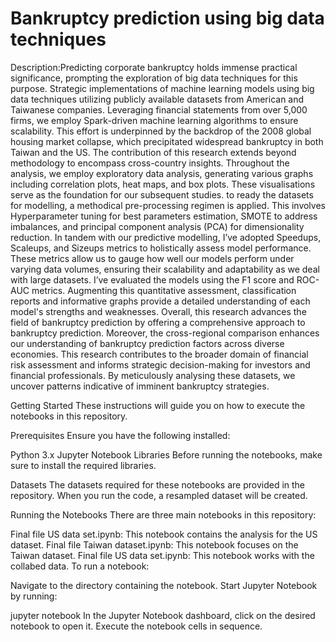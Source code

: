 
# Bankruptcy prediction using big data techniques

Description:Predicting corporate bankruptcy holds immense practical significance, prompting the exploration of big data techniques for this purpose. Strategic implementations of machine learning models using big data techniques utilizing publicly available datasets from American and Taiwanese companies. Leveraging financial statements from over 5,000 firms, we employ Spark-driven machine learning algorithms to ensure scalability. This effort is underpinned by the backdrop of the 2008 global housing market collapse, which precipitated widespread bankruptcy in both Taiwan and the US. The contribution of this research extends beyond methodology to encompass cross-country insights.
Throughout the analysis, we employ exploratory data analysis, generating various graphs including correlation plots, heat maps, and box plots. These visualisations serve as the foundation for our subsequent studies. to ready the datasets for modelling, a methodical pre-processing regimen is applied. This involves Hyperparameter tuning for best parameters estimation, SMOTE to address imbalances, and principal component analysis (PCA) for dimensionality reduction. 
In tandem with our predictive modelling, I’ve adopted Speedups, Scaleups, and Sizeups metrics to holistically assess model performance. These metrics allow us to gauge how well our models perform under varying data volumes, ensuring their scalability and adaptability as we deal with large datasets. I’ve evaluated the models using the F1 score and ROC-AUC metrics. Augmenting this quantitative assessment, classification reports and informative graphs provide a detailed understanding of each model's strengths and weaknesses. 
Overall, this research advances the field of bankruptcy prediction by offering a comprehensive approach to bankruptcy prediction. Moreover, the cross-regional comparison enhances our understanding of bankruptcy prediction factors across diverse economies. This research contributes to the broader domain of financial risk assessment and informs strategic decision-making for investors and financial professionals. By meticulously analysing these datasets, we uncover patterns indicative of imminent bankruptcy strategies.


Getting Started
These instructions will guide you on how to execute the notebooks in this repository.

Prerequisites
Ensure you have the following installed:

Python 3.x
Jupyter Notebook
Libraries
Before running the notebooks, make sure to install the required libraries.

Datasets
The datasets required for these notebooks are provided in the repository. When you run the code, a resampled dataset will be created.

Running the Notebooks
There are three main notebooks in this repository:

Final file US data set.ipynb: This notebook contains the analysis for the US dataset.
Final file Taiwan dataset.ipynb: This notebook focuses on the Taiwan dataset.
Final file US data set.ipynb: This notebook works with the collabed data.
To run a notebook:

Navigate to the directory containing the notebook.
Start Jupyter Notebook by running:

jupyter notebook
In the Jupyter Notebook dashboard, click on the desired notebook to open it.
Execute the notebook cells in sequence.
